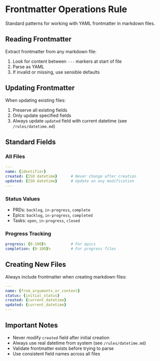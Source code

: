 # Frontmatter Operations Rule

Standard patterns for working with YAML frontmatter in markdown files.

## Reading Frontmatter

Extract frontmatter from any markdown file:
1. Look for content between `---` markers at start of file
2. Parse as YAML
3. If invalid or missing, use sensible defaults

## Updating Frontmatter

When updating existing files:
1. Preserve all existing fields
2. Only update specified fields
3. Always update `updated` field with current datetime (see `/rules/datetime.md`)

## Standard Fields

### All Files
```yaml
---
name: {identifier}
created: {ISO datetime}      # Never change after creation
updated: {ISO datetime}      # Update on any modification
---
```

### Status Values
- PRDs: `backlog`, `in-progress`, `complete`
- Epics: `backlog`, `in-progress`, `completed`  
- Tasks: `open`, `in-progress`, `closed`

### Progress Tracking
```yaml
progress: {0-100}%           # For epics
completion: {0-100}%         # For progress files
```

## Creating New Files

Always include frontmatter when creating markdown files:
```yaml
---
name: {from_arguments_or_context}
status: {initial_status}
created: {current_datetime}
updated: {current_datetime}
---
```

## Important Notes

- Never modify `created` field after initial creation
- Always use real datetime from system (see `/rules/datetime.md`)
- Validate frontmatter exists before trying to parse
- Use consistent field names across all files
